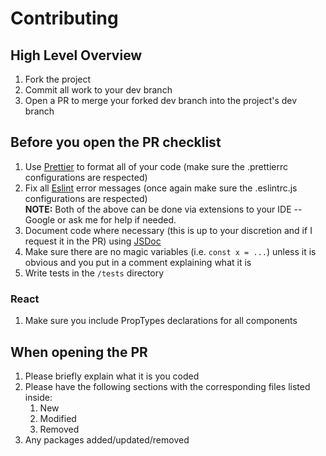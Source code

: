 # Contributing

## High Level Overview

1. Fork the project
2. Commit all work to your dev branch
3. Open a PR to merge your forked dev branch into the project's dev branch

## **Before** you open the PR checklist

1. Use [Prettier](https://prettier.io) to format all of your code (make sure the .prettierrc configurations are respected)
2. Fix all [Eslint](https://eslint.org) error messages (once again make sure the .eslintrc.js configurations are respected)  
   **NOTE:** Both of the above can be done via extensions to your IDE -- Google or ask me for help if needed.
3. Document code where necessary (this is up to your discretion and if I request it in the PR) using [JSDoc](https://jsdoc.app)
4. Make sure there are no magic variables (i.e. `const x = ...`) unless it is obvious and you put in a comment explaining what it is
5. Write tests in the `/tests` directory

### React

1. Make sure you include PropTypes declarations for all components

## When opening the PR

1. Please briefly explain what it is you coded
2. Please have the following sections with the corresponding files listed inside:
    1. New
    2. Modified
    3. Removed
3. Any packages added/updated/removed
